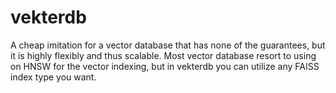 # vekterdb
A cheap imitation for a vector database that has none of the guarantees, but it is highly flexibly and thus scalable. Most vector database resort to using on HNSW for the vector indexing, but in vekterdb you can utilize any FAISS index type you want.

